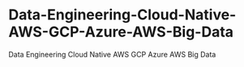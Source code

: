 # Data-Engineering-Cloud-Native-AWS-GCP-Azure-AWS-Big-Data
Data Engineering Cloud Native AWS GCP Azure AWS Big Data

